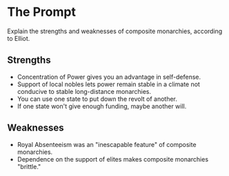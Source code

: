 # The Prompt
Explain the strengths and weaknesses of
composite monarchies, according to
Elliot.

## Strengths
- Concentration of Power gives you an
  advantage in self-defense.
- Support of local nobles lets power
  remain stable in a climate not
  conducive to stable long-distance
  monarchies.
- You can use one state to put down the
  revolt of another.
- If one state won't give enough
  funding, maybe another will.

## Weaknesses
- Royal Absenteeism was an "inescapable
  feature" of composite monarchies.
- Dependence on the support of elites
  makes composite monarchies "brittle."
